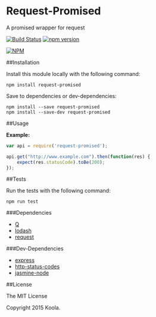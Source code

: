 Request-Promised
==========

A promised wrapper for request

[![Build Status](https://secure.travis-ci.org/koola/request-promised.svg)](http://travis-ci.org/koola/request-promised)
[![npm version](https://badge.fury.io/js/request-promised.svg)](http://badge.fury.io/js/request-promised)

[![NPM](https://nodei.co/npm/request-promised.png)](https://nodei.co/npm/request-promised/)

##Installation

Install this module locally with the following command:
```shell
npm install request-promised
```

Save to dependencies or dev-dependencies:
```shell
npm install --save request-promised
npm install --save-dev request-promised
```

##Usage

**Example:**
```javascript
var api = require('request-promised');

api.get("http://www.example.com").then(function(res) {
    expect(res.statusCode).toBe(200);
});
```

##Tests

Run the tests with the following command:
```shell
npm run test
```

###Dependencies
* [Q](https://github.com/kriskowal/q)
* [lodash](https://github.com/lodash/lodash)
* [request](https://github.com/request/request)

###Dev-Dependencies
* [express](https://github.com/strongloop/express)
* [http-status-codes](https://github.com/prettymuchbryce/node-http-status.git)
* [jasmine-node](https://github.com/mhevery/jasmine-node)

##License

The MIT License

Copyright 2015 Koola.